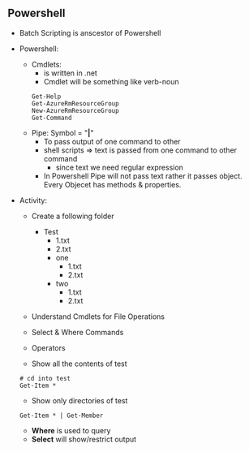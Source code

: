 ## Powershell

* Batch Scripting  is anscestor of Powershell

* Powershell:
    * Cmdlets:
        * is written in .net
        * Cmdlet will be something like verb-noun
        ```
        Get-Help
        Get-AzureRmResourceGroup
        New-AzureRmResourceGroup
        Get-Command
        ```
    * Pipe: Symbol   = "__|__" 
        * To pass output of one command to other
        * shell scripts => text is passed from one command to other command
            * since text we need regular expression
        * In Powershell Pipe will not pass text rather it passes object. Every Objecet has methods & properties. 

* Activity:
    * Create a following folder
        * Test
            * 1.txt
            * 2.txt
            * one
                * 1.txt
                * 2.txt
            * two
                * 1.txt
                * 2.txt


    * Understand Cmdlets for File Operations
    * Select & Where Commands
    * Operators

    * Show all the contents of test 
    ```
    # cd into test 
    Get-Item *
    ```
    * Show only directories of test

    ```
    Get-Item * | Get-Member
    ```
    * __Where__ is used to query 
    * __Select__ will show/restrict output
